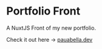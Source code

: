 # Portfolio Front

A NuxtJS Front of my new portfolio.

Check it out here -> [pauabella.dev](https://pauabella.dev "Take a look")
